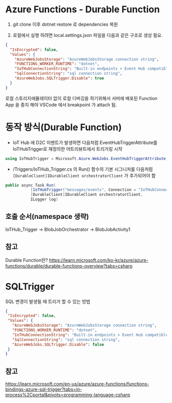 # Azure Functions - Durable Function
1. git clone 이후 dotnet restore 로 dependencies 복원

2. 로컬에서 실행 하려면 local.settings.json 파일을 다음과 같은 구조로 생성 필요. 
```json
{
  "IsEncrypted": false,
  "Values": {
    "AzureWebJobsStorage": "AzureWebJobsStorage connection string",
    "FUNCTIONS_WORKER_RUNTIME": "dotnet",
    "IoTHubConnectionString": "Built-in endpoints > Event Hub compatible endpoint for service role",
    "SqlConnectionString": "sql connection string",
    "AzureWebJobs.SQLTrigger.Disable": true
  }
}
```
로컬 스토리지에뮬레이터 없이 로컬 디버깅을 하기위해서 서버에 배포된 Function App 을 중지 해야 VSCode 에서 breakpoint 가 attach 됨.

# 동작 방식(Durable Function)

- IoT Hub 에 D2C 이벤트가 발생하면 다음처럼 EventHubTriggerAttribute를 IoTHubTrigger로 재정의한 어트리뷰트에서 트리거링 시작
```C#
using IoTHubTrigger = Microsoft.Azure.WebJobs.EventHubTriggerAttribute
```
- /Triggers/IoTHub_Trigger.cs 의 Run() 함수의 기본 시그니처를 다음처럼 `[DurableClient]IDurableClient orchestratorClient` 가 추가되어야 함
 ```C#
 public async Task Run(
            [IoTHubTrigger("messages/events", Connection = "IoTHubConnectionString")]EventData message, 
            [DurableClient]IDurableClient orchestratorClient,
            ILogger log)
 ```
 
 ## 호출 순서(namespace 생략)
 IoTHub_Trigger -> BlobJobOrchestrator -> BlobJobActivity1

 ## 참고
 Durable Function란? https://learn.microsoft.com/ko-kr/azure/azure-functions/durable/durable-functions-overview?tabs=csharp


 # SQLTrigger
 SQL 변경이 발생될 때 트리거 할 수 있는 방법

 ```json
{
  "IsEncrypted": false,
  "Values": {
    "AzureWebJobsStorage": "AzureWebJobsStorage connection string",
    "FUNCTIONS_WORKER_RUNTIME": "dotnet",
    "IoTHubConnectionString": "Built-in endpoints > Event Hub compatible endpoint for service role",
    "SqlConnectionString": "sql connection string",
    "AzureWebJobs.SQLTrigger.Disable": false
  }
}
```
 

 ## 참고
 https://learn.microsoft.com/en-us/azure/azure-functions/functions-bindings-azure-sql-trigger?tabs=in-process%2Cportal&pivots=programming-language-csharp

